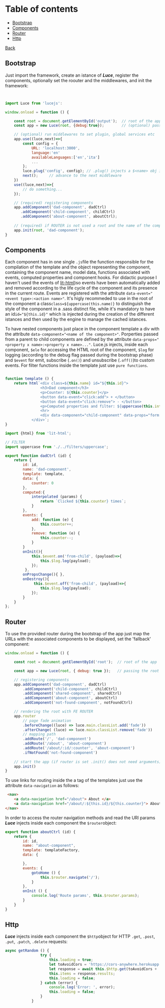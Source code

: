 # Table of contents
- [Bootstrap](#bootstrap)  
- [Components](#components)  
- [Router](#router)  
- [Http](#http)  


[Back](../README.md)

## Bootstrap

Just import the framework, create an istance of ***Luce***,  register the components, optionally set the roouter and the middlewares, and init the framework:
```javascript


import Luce from 'lucejs':

window.onload = function () {

    const root = document.getElementById('output');  // root of the app
    const app = new Luce(root, {debug:true});        // (optional) pass a configuration object

    // (optional) run middlewares to set plugin, global services etc
    app.use((luce,next)=>{
        const config = {
            URL: 'localhost:3000',
            language:'en'
            availableLanguages:['en','ita']
            ...
        };
        luce.plug('config', config); // .plug() injects a $<name> obj in each component (in this case $config)
        next();     // advance to the next middleware
    })
    use((luce,next)=>{
        // do something...
    });

    // (required) registering components 
    app.addComponent('dad-component', dadCtrl)
       .addComponent('child-component', childCtrl)
       .addComponent('about-component', aboutCtrl);
        
    // (required) if ROUTER is not used a root and the name of the component to be rendered must be provided
    app.init(root, 'dad-component');
}
```

## Components

Each component has in one single ```.js```file the function responsible for the compilation of the template and the object representing the component, containing the component name, model data, functions associated with events, computed properties and component hooks. For didactic purpose I haven't used the events of [lit-html](https://github.com/polymer/lit-html))so  events have been automatically added and removed according to the life cycle of the component and its presence in the current route. Events are registered with the attribute  ```data-event="<event type>:<action name>"```. It's higly recommeded to use in the root of the component  a class```class=${uppercase(this.name)}``` to distinguish the style of the component in a .sass distinct file,  while it's mandatory to have an id```id="${this.id}"``` which is injected during the creation of the different istances and then used by the engine to manage the cached istances.

To have nested components just place in the component template a div with the attribute ```data-component="<name of the component>"```. Porperties passed from a parent to child components are defined by the attribute ```data-props="<property x name>:<property x name>..."```. Luce.js injects, inside each component, ```$ele``` for accessing the HTML root of the component, ```$log``` for logging (according to the debug flag passed during the bootstrap phase) and ```$event``` for emit, subscribe (```.on()```) and unsubscribe (```.off()```)to custom events. For filter functions inside the template just use ```pure functions```.

```javascript

function template () {
    return html`<div class=${this.name} id="${this.id}">
                <h3>Dad component</h3>  
                <p>Counter: ${this.counter}</p>
                <button data-event="click:add"> + </button>
                <button data-event="click:remove"> - </button>
                <p>Computed properties and filter: ${uppercase(this.interpolated)}</p>
                <hr> 
                <div data-component="child-component" data-props="form:name"></div>
            </div>`;
}

import {html} from 'lit-html';

// FILTER
import uppercase from './../filters/uppercase';

export function dadCtrl (id) {
    return {
        id: id,
        name: 'dad-component',
        template: template,
        data: {
            counter: 0
        },
        computed:{
            interpolated (params) {
                return `Clicked ${this.counter} times`;
            }
        },
        events: {
            add: function (e) {
                this.counter++;
            },
            remove: function (e) {
                this.counter--;
            }
        }
        onInit(){
            this.$event.on('from-child', (payload)=>{
                this.$log.log(payload);
            });
         },
        onPropsChange(){ },
        onDestroy(){ 
             this.$event.off('from-child', (payload)=>{
                this.$log.log(payload);
            });
        }
    }
};
```

## Router
To use the provided router during the bootstrap of the app just map the URLs with the associated components to be displayed, set the 'fallback' component:
```javascript
window.onload = function () {

    const root = document.getElementById('root');  // root of the app

    const app = new Luce(root, { debug: true });   // passing the root and a config obj

    // registering components
    app.addComponent('dad-component', dadCtrl)
        .addComponent('child-component', childCtrl)
        .addComponent('shared-component', sharedCtrl)
        .addComponent('about-component', aboutCtrl)
        .addComponent('not-found-component', notFoundCtrl)

    // rendering the root with FE ROUTER
    app.router
        // page fade animation 
        .beforeChange((luce) => luce.main.classList.add('fade'))
        .afterChange( (luce) => luce.main.classList.remove('fade'))
        // mapping path
        .addRoute('/', 'dad-component')
        .addRoute('/about', 'about-component')
        .addRoute('/about/:id/:counter', 'about-component')
        .ifNotFound('not-found-component')
    
    // start the app (if router is set .init() does not need arguments)
    app.init()
}
```

To use links for routing inside the a tag of the templates just use the attribute ```data-navigation``` as follows:
```html
 <nav>
    <a data-navigation href="/about"> About </a>
    <a data-navigation href="/about/:${this.id}/${this.counter}"> About "with params"</a>
</nav>
```

In order to access the router navigation methods and read the URl params ***Luce*** injects inside each component the ```$router```object:
```javascript
export function aboutCtrl (id) {
    return {
        id: id,
        name: "about-component",
        template: templateFactory,
        data: {

        },
        events: {
            gotoHome () {
                this.$router.navigate('/');
            }
        },
        onInit () {
            console.log('Route params', this.$router.params);
        }
    }
}
```

## Http
***Luce*** injects inside each component the ```$http```object for HTTP ```.get```, ```.post```, ```.put```, ```.patch```, ```.delete``` requests:

```javascript
async getRandom () {
                try {
                    this.loading = true;
                    let toAvoidCors = 'https://cors-anywhere.herokuapp.com';
                    let response = await this.$http.get(toAvoidCors + '/https://swapi.co/api/people');
                    this.items = response.results;
                    this.loading = false;
                } catch (error) {
                    console.log('Error: ', error);
                    this.loading = false;
                }
            }
```